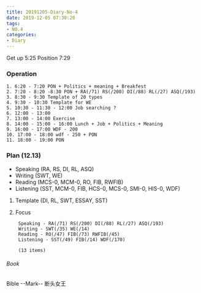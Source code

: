 ```yaml
---
title: 20191205-Diary-No-4
date: 2019-12-05 07:30:20
tags:
- NO.4
categories:
- Diary
---
```

Get up 5:25 Position 7:29

### Operation
	1. 6:20 - 7:20 PON + Politics + meaning + Breakfest
	2. 7:20 - 8:20 -8:30 PON + RA(/71) RS(/200) DI(/88) RL(/27) ASQ(/193)
	3. 8:30 - 9:30 Template of 20 types
	4. 9:30 - 10:30 Template for WE
	5. 10:30 - 11:30 - 12:00 Job searching ?
	6. 12:00 - 13:00 
	7. 13:00 - 14:00 Exercise
	8. 14:00 - 15:00 - 16:00 Lunch + Job + Politics + Meaning
	9. 16:00 - 17:00 WDF - 200 
	10. 17:00 - 18:00 wdf - 250 + PON
	11. 18:00 - 19:00 PON

### Plan (12.13)
* Speaking (RA, RS, DI, RL, ASQ)
* Writing (SWT, WE)
* Reading (MCS-0, MCM-0, RO, FIB, RWFIB)
* Listening (SST, MCM-0, FIB, HCS-0, MCS-0, SMI-0, HIS-0, WDF)
1. Template (DI, RL, SWT, ESSAY, SST)
2. Focus

		Speaking - RA(/71) RS(/200) DI(/88) RL(/27) ASQ(/193)
		Writing - SWT(/35) WE(/14)
		Reading - RO(/47) FIB(/73) RWFIB(/45) 
		Listening - SST(/49) FIB(/14) WDF(/170) 

		(13 items)


###### Book
Bible --Mark--
断头女王
